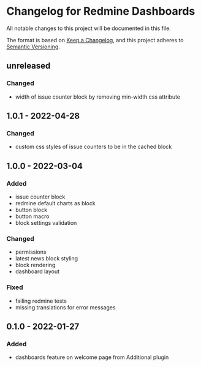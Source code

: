 # Changelog for Redmine Dashboards

All notable changes to this project will be documented in this file.

The format is based on [Keep a Changelog](https://keepachangelog.com/en/1.0.0/),
and this project adheres to [Semantic Versioning](https://semver.org/spec/v2.0.0.html).

## unreleased

### Changed

* width of issue counter block by removing min-width css attribute

## 1.0.1 - 2022-04-28

### Changed

* custom css styles of issue counters to be in the cached block

## 1.0.0 - 2022-03-04

### Added

* issue counter block
* redmine default charts as block
* button block
* button macro
* block settings validation

### Changed

* permissions
* latest news block styling
* block rendering
* dashboard layout


### Fixed

* failing redmine tests
* missing translations for error messages

## 0.1.0 - 2022-01-27

### Added

* dashboards feature on welcome page from Additional plugin
